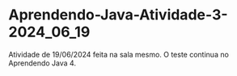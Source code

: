 # Aprendendo-Java-Atividade-3-2024_06_19
Atividade de 19/06/2024 feita na sala mesmo. O teste continua no Aprendendo Java 4.
